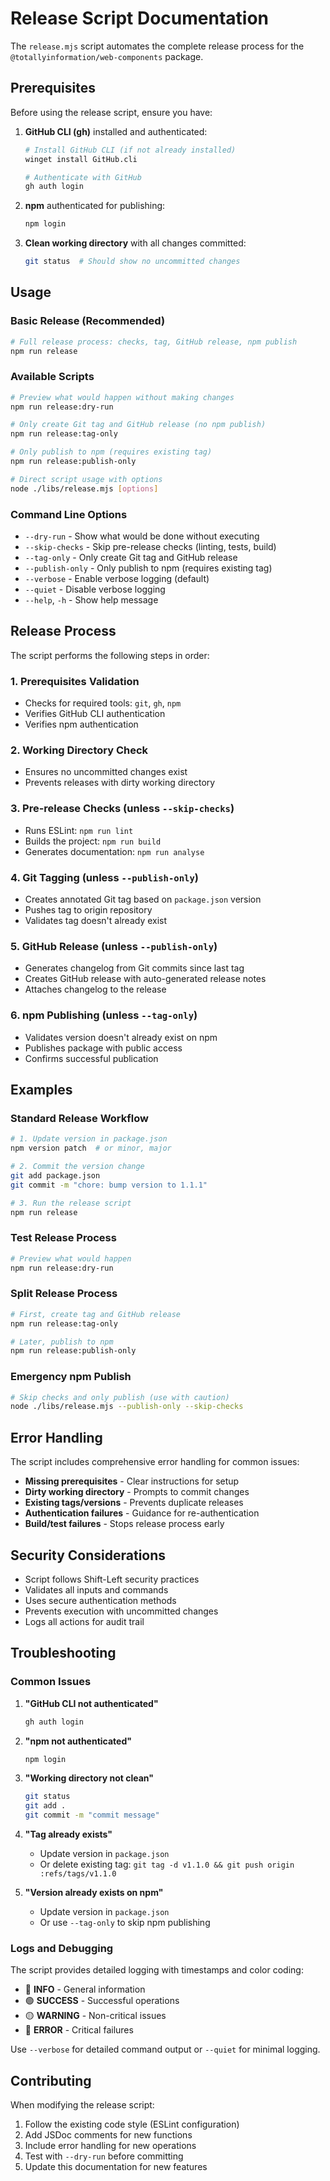 # Release Script Documentation

The `release.mjs` script automates the complete release process for the `@totallyinformation/web-components` package.

## Prerequisites

Before using the release script, ensure you have:

1. **GitHub CLI (gh)** installed and authenticated:
   ```bash
   # Install GitHub CLI (if not already installed)
   winget install GitHub.cli
   
   # Authenticate with GitHub
   gh auth login
   ```

2. **npm** authenticated for publishing:
   ```bash
   npm login
   ```

3. **Clean working directory** with all changes committed:
   ```bash
   git status  # Should show no uncommitted changes
   ```

## Usage

### Basic Release (Recommended)

```bash
# Full release process: checks, tag, GitHub release, npm publish
npm run release
```

### Available Scripts

```bash
# Preview what would happen without making changes
npm run release:dry-run

# Only create Git tag and GitHub release (no npm publish)
npm run release:tag-only

# Only publish to npm (requires existing tag)
npm run release:publish-only

# Direct script usage with options
node ./libs/release.mjs [options]
```

### Command Line Options

- `--dry-run` - Show what would be done without executing
- `--skip-checks` - Skip pre-release checks (linting, tests, build)
- `--tag-only` - Only create Git tag and GitHub release
- `--publish-only` - Only publish to npm (requires existing tag)
- `--verbose` - Enable verbose logging (default)
- `--quiet` - Disable verbose logging
- `--help`, `-h` - Show help message

## Release Process

The script performs the following steps in order:

### 1. Prerequisites Validation
- Checks for required tools: `git`, `gh`, `npm`
- Verifies GitHub CLI authentication
- Verifies npm authentication

### 2. Working Directory Check
- Ensures no uncommitted changes exist
- Prevents releases with dirty working directory

### 3. Pre-release Checks (unless `--skip-checks`)
- Runs ESLint: `npm run lint`
- Builds the project: `npm run build`
- Generates documentation: `npm run analyse`

### 4. Git Tagging (unless `--publish-only`)
- Creates annotated Git tag based on `package.json` version
- Pushes tag to origin repository
- Validates tag doesn't already exist

### 5. GitHub Release (unless `--publish-only`)
- Generates changelog from Git commits since last tag
- Creates GitHub release with auto-generated release notes
- Attaches changelog to the release

### 6. npm Publishing (unless `--tag-only`)
- Validates version doesn't already exist on npm
- Publishes package with public access
- Confirms successful publication

## Examples

### Standard Release Workflow

```bash
# 1. Update version in package.json
npm version patch  # or minor, major

# 2. Commit the version change
git add package.json
git commit -m "chore: bump version to 1.1.1"

# 3. Run the release script
npm run release
```

### Test Release Process

```bash
# Preview what would happen
npm run release:dry-run
```

### Split Release Process

```bash
# First, create tag and GitHub release
npm run release:tag-only

# Later, publish to npm
npm run release:publish-only
```

### Emergency npm Publish

```bash
# Skip checks and only publish (use with caution)
node ./libs/release.mjs --publish-only --skip-checks
```

## Error Handling

The script includes comprehensive error handling for common issues:

- **Missing prerequisites** - Clear instructions for setup
- **Dirty working directory** - Prompts to commit changes
- **Existing tags/versions** - Prevents duplicate releases
- **Authentication failures** - Guidance for re-authentication
- **Build/test failures** - Stops release process early

## Security Considerations

- Script follows Shift-Left security practices
- Validates all inputs and commands
- Uses secure authentication methods
- Prevents execution with uncommitted changes
- Logs all actions for audit trail

## Troubleshooting

### Common Issues

1. **"GitHub CLI not authenticated"**
   ```bash
   gh auth login
   ```

2. **"npm not authenticated"**
   ```bash
   npm login
   ```

3. **"Working directory not clean"**
   ```bash
   git status
   git add .
   git commit -m "commit message"
   ```

4. **"Tag already exists"**
   - Update version in `package.json`
   - Or delete existing tag: `git tag -d v1.1.0 && git push origin :refs/tags/v1.1.0`

5. **"Version already exists on npm"**
   - Update version in `package.json`
   - Or use `--tag-only` to skip npm publishing

### Logs and Debugging

The script provides detailed logging with timestamps and color coding:
- 🔵 **INFO** - General information
- 🟢 **SUCCESS** - Successful operations
- 🟡 **WARNING** - Non-critical issues
- 🔴 **ERROR** - Critical failures

Use `--verbose` for detailed command output or `--quiet` for minimal logging.

## Contributing

When modifying the release script:

1. Follow the existing code style (ESLint configuration)
2. Add JSDoc comments for new functions
3. Include error handling for new operations
4. Test with `--dry-run` before committing
5. Update this documentation for new features
